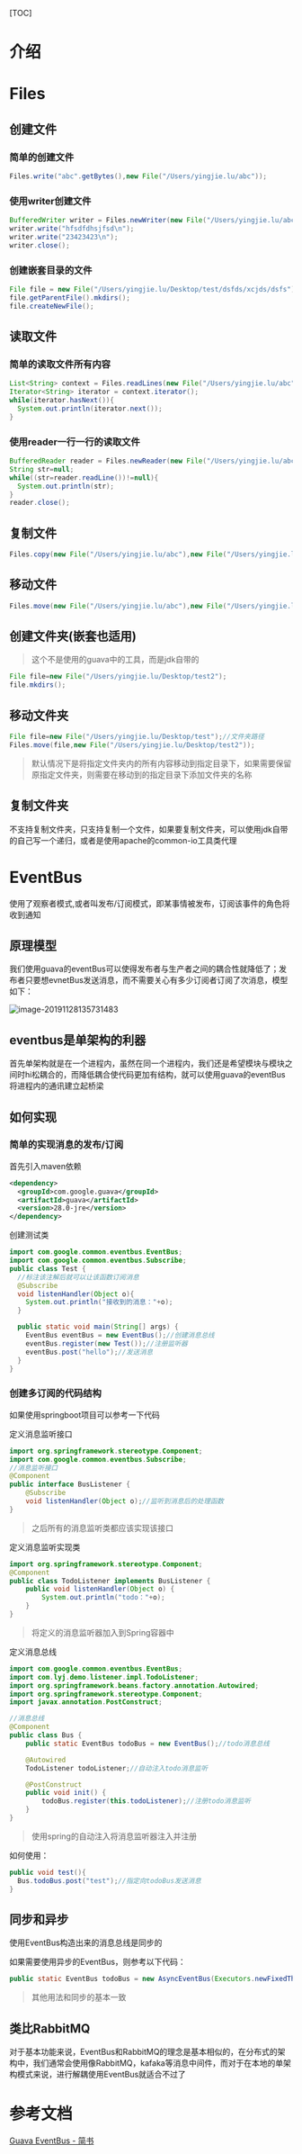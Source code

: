[TOC]

# 介绍

# Files

## 创建文件

### 简单的创建文件

```java
Files.write("abc".getBytes(),new File("/Users/yingjie.lu/abc"));
```

### 使用writer创建文件

```java
BufferedWriter writer = Files.newWriter(new File("/Users/yingjie.lu/abc"),Charsets.UTF_8);
writer.write("hfsdfdhsjfsd\n");
writer.write("23423423\n");
writer.close();
```

### 创建嵌套目录的文件

```java
File file = new File("/Users/yingjie.lu/Desktop/test/dsfds/xcjds/dsfs");
file.getParentFile().mkdirs();
file.createNewFile();
```

## 读取文件

### 简单的读取文件所有内容

```java
List<String> context = Files.readLines(new File("/Users/yingjie.lu/abc"), Charsets.UTF_8);
Iterator<String> iterator = context.iterator();
while(iterator.hasNext()){
  System.out.println(iterator.next());
}
```

### 使用reader一行一行的读取文件

```java
BufferedReader reader = Files.newReader(new File("/Users/yingjie.lu/abc"), Charsets.UTF_8);
String str=null;
while((str=reader.readLine())!=null){
  System.out.println(str);
}
reader.close();
```

## 复制文件

```java
Files.copy(new File("/Users/yingjie.lu/abc"),new File("/Users/yingjie.lu/Desktop/abc"));
```

## 移动文件

```java
Files.move(new File("/Users/yingjie.lu/abc"),new File("/Users/yingjie.lu/Desktop/abcd"));
```

## 创建文件夹(嵌套也适用)

> 这个不是使用的guava中的工具，而是jdk自带的

```java
File file=new File("/Users/yingjie.lu/Desktop/test2");
file.mkdirs();
```

## 移动文件夹

```java
File file=new File("/Users/yingjie.lu/Desktop/test");//文件夹路径
Files.move(file,new File("/Users/yingjie.lu/Desktop/test2"));
```

> 默认情况下是将指定文件夹内的所有内容移动到指定目录下，如果需要保留原指定文件夹，则需要在移动到的指定目录下添加文件夹的名称

## 复制文件夹

不支持复制文件夹，只支持复制一个文件，如果要复制文件夹，可以使用jdk自带的自己写一个递归，或者是使用apache的common-io工具类代理









# EventBus

使用了观察者模式,或者叫发布/订阅模式，即某事情被发布，订阅该事件的角色将收到通知

## 原理模型

我们使用guava的eventBus可以使得发布者与生产者之间的耦合性就降低了；发布者只要想evnetBus发送消息，而不需要关心有多少订阅者订阅了次消息，模型如下：

![image-20191128135731483](/Users/yingjie.lu/Documents/note/.img/image-20191128135731483.png)

## eventbus是单架构的利器

首先单架构就是在一个进程内，虽然在同一个进程内，我们还是希望模块与模块之间时hi松耦合的，而降低耦合使代码更加有结构，就可以使用guava的eventBus将进程内的通讯建立起桥梁

## 如何实现

### 简单的实现消息的发布/订阅

首先引入maven依赖

```xml
<dependency>
  <groupId>com.google.guava</groupId>
  <artifactId>guava</artifactId>
  <version>28.0-jre</version>
</dependency>
```

创建测试类

```java
import com.google.common.eventbus.EventBus;
import com.google.common.eventbus.Subscribe;
public class Test {
  //标注该注解后就可以让该函数订阅消息
  @Subscribe
  void listenHandler(Object o){
    System.out.println("接收到的消息："+o);
  }

  public static void main(String[] args) {
    EventBus eventBus = new EventBus();//创建消息总线
    eventBus.register(new Test());//注册监听器
    eventBus.post("hello");//发送消息
  }
}
```

### 创建多订阅的代码结构

如果使用springboot项目可以参考一下代码



定义消息监听接口

```java
import org.springframework.stereotype.Component;
import com.google.common.eventbus.Subscribe;
//消息监听接口
@Component
public interface BusListener {
    @Subscribe
    void listenHandler(Object o);//监听到消息后的处理函数
}
```

> 之后所有的消息监听类都应该实现该接口

定义消息监听实现类

```java
import org.springframework.stereotype.Component;
@Component
public class TodoListener implements BusListener {
    public void listenHandler(Object o) {
        System.out.println("todo："+o);
    }
}
```

> 将定义的消息监听器加入到Spring容器中

定义消息总线

```java
import com.google.common.eventbus.EventBus;
import com.lyj.demo.listener.impl.TodoListener;
import org.springframework.beans.factory.annotation.Autowired;
import org.springframework.stereotype.Component;
import javax.annotation.PostConstruct;

//消息总线
@Component
public class Bus {
    public static EventBus todoBus = new EventBus();//todo消息总线

    @Autowired
    TodoListener todoListener;//自动注入todo消息监听

    @PostConstruct
    public void init() {
        todoBus.register(this.todoListener);//注册todo消息监听
    }
}
```

> 使用spring的自动注入将消息监听器注入并注册

如何使用：

```java
public void test(){
  Bus.todoBus.post("test");//指定向todoBus发送消息
}
```

## 同步和异步

使用EventBus构造出来的消息总线是同步的

如果需要使用异步的EventBus，则参考以下代码：

```java
public static EventBus todoBus = new AsyncEventBus(Executors.newFixedThreadPool(1));//异步todo消息总线
```

> 其他用法和同步的基本一致

## 类比RabbitMQ

对于基本功能来说，EventBus和RabbitMQ的理念是基本相似的，在分布式的架构中，我们通常会使用像RabbitMQ，kafaka等消息中间件，而对于在本地的单架构模式来说，进行解耦使用EventBus就适合不过了









# 参考文档

[Guava EventBus - 简书](https://www.jianshu.com/p/703fa6cf6e44)